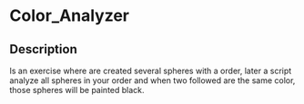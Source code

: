 # Color_Analyzer

## Description
Is an exercise where are created several spheres with a order, later a script analyze all spheres in your order and when two followed are the same color, those spheres will be painted black. 
